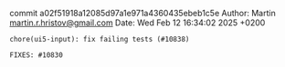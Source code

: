 commit a02f51918a12085d97a1e971a4360435ebeb1c5e
Author: Martin <martin.r.hristov@gmail.com>
Date:   Wed Feb 12 16:34:02 2025 +0200

    chore(ui5-input): fix failing tests (#10838)
    
    FIXES: #10830
